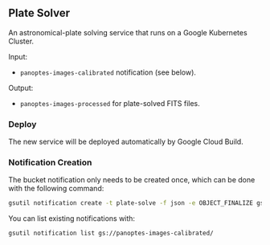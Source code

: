 Plate Solver
------------

An astronomical-plate solving service that runs on a Google Kubernetes Cluster.

Input:

* `panoptes-images-calibrated` notification (see below).

Output:

* `panoptes-images-processed` for plate-solved FITS files.

### Deploy

The new service will be deployed automatically by Google Cloud Build.

### Notification Creation

The bucket notification only needs to be created once, which can be done with the following command:

```sh
gsutil notification create -t plate-solve -f json -e OBJECT_FINALIZE gs://panoptes-images-calibrated/
```

You can list existing notifications with:

```sh
gsutil notification list gs://panoptes-images-calibrated/
```
